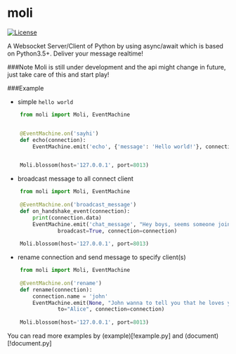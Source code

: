 # moli
[![License](https://img.shields.io/badge/License-Apache%202.0-blue.svg)](LICENSE)

A Websocket Server/Client of Python by using async/await which is based on Python3.5+. Deliver your message realtime!

###Note
Moli is still under development and the api might change in future, just take care of this and start play!

###Example
+ simple `hello world`
```python
    from moli import Moli, EventMachine


    @EventMachine.on('sayhi')
    def echo(connection):
        EventMachine.emit('echo', {'message': 'Hello world!'}, connection=connection)


    Moli.blossom(host='127.0.0.1', port=8013)
```

+ broadcast message to all connect client
```python
    from moli import Moli, EventMachine
    
    @EventMachine.on('broadcast_message')
    def on_handshake_event(connection):
        print(connection.data)
        EventMachine.emit('chat_message', "Hey boys, seems someone join us!", 
                broadcast=True, connection=connection)
     
    Moli.blossom(host='127.0.0.1', port=8013)
```

+ rename connection and send message to specify client(s)
```python
    from moli import Moli, EventMachine
    
    @EventMachine.on('rename')
    def rename(connection):
        connection.name = 'john'
        EventMachine.emit(None, "John wanna to tell you that he loves you", 
                to="Alice", connection=connection)
    
    Moli.blossom(host='127.0.0.1', port=8013)
```

You can read more examples by (example)[!example.py] and (document)[!document.py]
